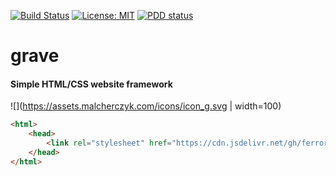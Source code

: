 [![Build Status](https://travis-ci.org/Ferror/grave.svg?branch=master)](https://travis-ci.org/Ferror/grave)
[![License: MIT](https://img.shields.io/apm/l/vim-mode.svg)](https://opensource.org/licenses/MIT)
[![PDD status](http://www.0pdd.com/svg?name=Ferror/0pdd)](http://www.0pdd.com/p?name=Ferror/0pdd)

# grave
#### Simple HTML/CSS website framework

![](https://assets.malcherczyk.com/icons/icon_g.svg | width=100)


```html
<html>
    <head>
        <link rel="stylesheet" href="https://cdn.jsdelivr.net/gh/ferror/grave@gh-pages/grave.min.css">
    </head>
</html>
```
